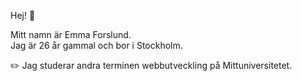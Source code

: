 Hej! :wave:

Mitt namn är Emma Forslund.  
Jag är 26 år gammal och bor i Stockholm.  

:pencil2: Jag studerar andra terminen webbutveckling på Mittuniversitetet. 

<!---
eemmmaf/eemmmaf is a ✨ special ✨ repository because its `README.md` (this file) appears on your GitHub profile.
You can click the Preview link to take a look at your changes.
--->
